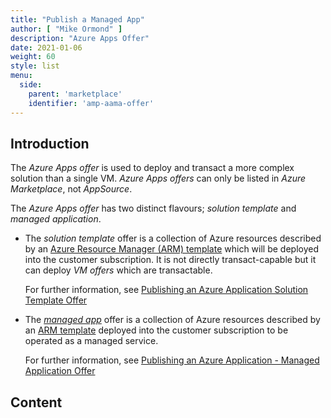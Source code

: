 ```yaml
---
title: "Publish a Managed App"
author: [ "Mike Ormond" ]
description: "Azure Apps Offer"
date: 2021-01-06
weight: 60
style: list
menu:
  side:
    parent: 'marketplace'
    identifier: 'amp-aama-offer'
---
```


## Introduction

The *Azure Apps offer* is used to deploy and transact a more complex solution than a single VM. *Azure Apps offers* can only be listed in *Azure Marketplace*, not *AppSource*.

The *Azure Apps offer* has two distinct flavours; *solution template* and *managed application*.

* The *solution template* offer is a collection of Azure resources described by an [Azure Resource Manager (ARM) template](https://docs.microsoft.com/azure/azure-resource-manager/templates/overview) which will be deployed into the customer subscription. It is not directly transact-capable but it can deploy *VM offers* which are transactable.

   For further information, see [Publishing an Azure Application Solution Template Offer](../solutiontemplate/)

* The *[managed app](https://docs.microsoft.com/azure/azure-resource-manager/managed-applications/overview)* offer is a collection of Azure resources described by an [ARM template](https://docs.microsoft.com/azure/azure-resource-manager/templates/overview) deployed into the customer subscription to be operated as a managed service.

   For further information, see [Publishing an Azure Application - Managed Application Offer](../managedapp/)

## Content
